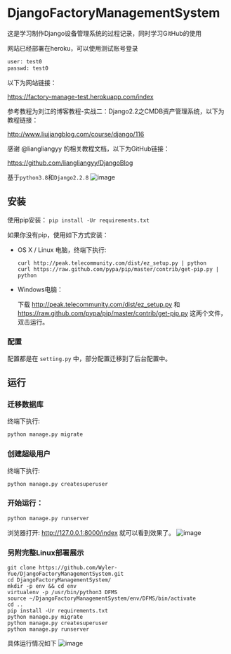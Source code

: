 # DjangoFactoryManagementSystem
这是学习制作Django设备管理系统的过程记录，同时学习GitHub的使用

网站已经部署在heroku，可以使用测试账号登录
```bash
user: test0
passwd: test0
```
以下为网站链接：

https://factory-manage-test.herokuapp.com/index

参考教程为刘江的博客教程-实战二：Django2.2之CMDB资产管理系统，以下为教程链接：

http://www.liujiangblog.com/course/django/116

感谢 @liangliangyy 的相关教程文档，以下为GitHub链接：

https://github.com/liangliangyy/DjangoBlog

基于`python3.8`和`Django2.2.8`
![image](https://github.com/Wyler-Yue/image/blob/master/%E7%BD%91%E7%AB%99%E8%AE%BE%E5%A4%87%E6%A6%82%E5%86%B5.png)

## 安装

使用pip安装： `pip install -Ur requirements.txt`

如果你没有pip，使用如下方式安装：
- OS X / Linux 电脑，终端下执行: 

    ```
    curl http://peak.telecommunity.com/dist/ez_setup.py | python
    curl https://raw.github.com/pypa/pip/master/contrib/get-pip.py | python
    ```

- Windows电脑：

    下载 http://peak.telecommunity.com/dist/ez_setup.py 和 https://raw.github.com/pypa/pip/master/contrib/get-pip.py 这两个文件，双击运行。 

### 配置
配置都是在 `setting.py` 中，部分配置迁移到了后台配置中。

## 运行

### 迁移数据库
终端下执行:
```bash
python manage.py migrate
```

### 创建超级用户

 终端下执行:
```bash
python manage.py createsuperuser
```

### 开始运行： 

```bash
python manage.py runserver
```

浏览器打开: http://127.0.0.1:8000/index  就可以看到效果了。
![image](https://github.com/Wyler-Yue/image/blob/master/%E7%BD%91%E7%AB%99%E7%99%BB%E9%99%86%E7%95%8C%E9%9D%A2.png)

### 另附完整Linux部署展示 
```linux
git clone https://github.com/Wyler-Yue/DjangoFactoryManagementSystem.git
cd DjangoFactoryManagementSystem/
mkdir -p env && cd env
virtualenv -p /usr/bin/python3 DFMS
source ~/DjangoFactoryManagementSystem/env/DFMS/bin/activate
cd ..
pip install -Ur requirements.txt
python manage.py migrate
python manage.py createsuperuser
python manage.py runserver
```

具体运行情况如下
![image](https://github.com/Wyler-Yue/image/blob/master/linux%E9%83%A8%E7%BD%B2.png)
